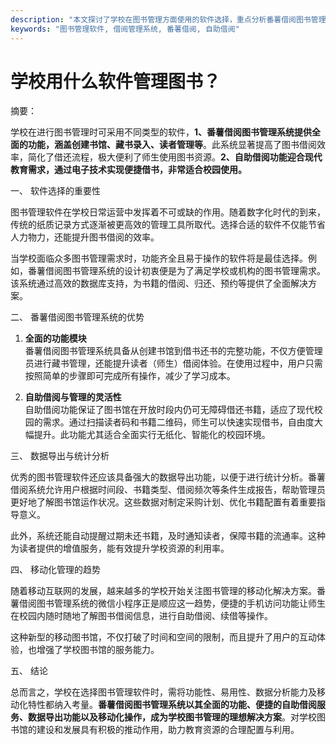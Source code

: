 ```yaml
---
description: "本文探讨了学校在图书管理方面使用的软件选择，重点分析番薯借阅图书管理系统及其优势。"
keywords: "图书管理软件, 借阅管理系统, 番薯借阅, 自助借阅"
---
```

# 学校用什么软件管理图书？

摘要：

学校在进行图书管理时可采用不同类型的软件，**1、番薯借阅图书管理系统提供全面的功能，涵盖创建书馆、藏书录入、读者管理等**。此系统显著提高了图书借阅效率，简化了借还流程，极大便利了师生使用图书资源。**2、自助借阅功能迎合现代教育需求，通过电子技术实现便捷借书，非常适合校园使用。**

一、 软件选择的重要性

图书管理软件在学校日常运营中发挥着不可或缺的作用。随着数字化时代的到来，传统的纸质记录方式逐渐被更高效的管理工具所取代。选择合适的软件不仅能节省人力物力，还能提升图书借阅的效率。

当学校面临众多图书管理需求时，功能齐全且易于操作的软件将是最佳选择。例如，番薯借阅图书管理系统的设计初衷便是为了满足学校或机构的图书管理需求。该系统通过高效的数据库支持，为书籍的借阅、归还、预约等提供了全面解决方案。

二、 番薯借阅图书管理系统的优势

1. **全面的功能模块**  
番薯借阅图书管理系统具备从创建书馆到借书还书的完整功能，不仅方便管理员进行藏书管理，还能提升读者（师生）借阅体验。在使用过程中，用户只需按照简单的步骤即可完成所有操作，减少了学习成本。

2. **自助借阅与管理的灵活性**  
自助借阅功能保证了图书馆在开放时段内仍可无障碍借还书籍，适应了现代校园的需求。通过扫描读者码和书籍二维码，师生可以快速实现借书，自由度大幅提升。此功能尤其适合全面实行无纸化、智能化的校园环境。

三、 数据导出与统计分析

优秀的图书管理软件还应该具备强大的数据导出功能，以便于进行统计分析。番薯借阅系统允许用户根据时间段、书籍类型、借阅频次等条件生成报告，帮助管理员更好地了解图书馆运作状况。这些数据对制定采购计划、优化书籍配置有着重要指导意义。

此外，系统还能自动提醒过期未还书籍，及时通知读者，保障书籍的流通率。这种为读者提供的增值服务，能有效提升学校资源的利用率。

四、 移动化管理的趋势

随着移动互联网的发展，越来越多的学校开始关注图书管理的移动化解决方案。番薯借阅图书管理系统的微信小程序正是顺应这一趋势，便捷的手机访问功能让师生在校园内随时随地了解图书借阅信息，进行自助借阅、续借等操作。

这种新型的移动图书馆，不仅打破了时间和空间的限制，而且提升了用户的互动体验，也增强了学校图书馆的服务能力。

五、 结论

总而言之，学校在选择图书管理软件时，需将功能性、易用性、数据分析能力及移动化特性都纳入考量。**番薯借阅图书管理系统以其全面的功能、便捷的自助借阅服务、数据导出功能以及移动化操作，成为学校图书管理的理想解决方案**。对学校图书馆的建设和发展具有积极的推动作用，助力教育资源的合理配置与利用。
